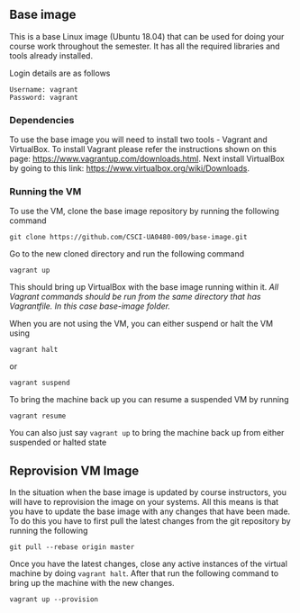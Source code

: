 ## Base image
This is a base Linux image (Ubuntu 18.04) that can be used for doing your
course work throughout the semester. It has all the required libraries and
tools already installed.

Login details are as follows
```
Username: vagrant
Password: vagrant
```

### Dependencies
To use the base image you will need to install two tools - Vagrant and
VirtualBox. To install Vagrant please refer the instructions shown on this
page: https://www.vagrantup.com/downloads.html. Next install VirtualBox by
going to this link: https://www.virtualbox.org/wiki/Downloads.

### Running the VM
To use the VM, clone the base image repository by running the following command

```
git clone https://github.com/CSCI-UA0480-009/base-image.git
```

Go to the new cloned directory and run the following command

```
vagrant up
```

This should bring up VirtualBox with the base image running within it. *All
Vagrant commands should be run from the same directory that has Vagrantfile. In
this case base-image folder.*

When you are not using the VM, you can either suspend or halt the VM using

```
vagrant halt
```
or
```
vagrant suspend
```

To bring the machine back up you can resume a suspended VM by running
```
vagrant resume
```

You can also just say `vagrant up` to bring the machine back up from either
suspended or halted state

## Reprovision VM Image
In the situation when the base image is updated by
course instructors, you will have to reprovision the image on your systems. All
this means is that you have to update the base image with any changes that have
been made. To do this you have to first pull the latest changes from the git
repository by running the following

```
git pull --rebase origin master
```

Once you have the latest changes, close any active instances of the virtual
machine by doing `vagrant halt`. After that run the following command to bring
up the machine with the new changes.

```
vagrant up --provision
```
